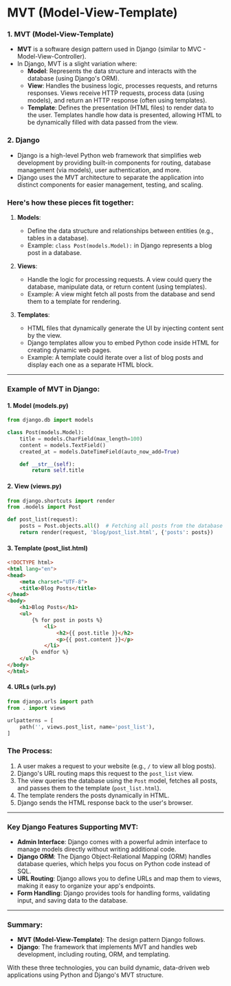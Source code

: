 # MVT (Model-View-Template)
 
 

### 1. **MVT (Model-View-Template)** 
   - **MVT** is a software design pattern used in Django (similar to MVC - Model-View-Controller).
   - In Django, MVT is a slight variation where:
     - **Model**: Represents the data structure and interacts with the database (using Django's ORM).
     - **View**: Handles the business logic, processes requests, and returns responses. Views receive HTTP requests, process data (using models), and return an HTTP response (often using templates).
     - **Template**: Defines the presentation (HTML files) to render data to the user. Templates handle how data is presented, allowing HTML to be dynamically filled with data passed from the view.

### 2. **Django**
   - Django is a high-level Python web framework that simplifies web development by providing built-in components for routing, database management (via models), user authentication, and more.
   - Django uses the MVT architecture to separate the application into distinct components for easier management, testing, and scaling.

### Here's how these pieces fit together:

1. **Models**: 
   - Define the data structure and relationships between entities (e.g., tables in a database).
   - Example: `class Post(models.Model):` in Django represents a blog post in a database.

2. **Views**:
   - Handle the logic for processing requests. A view could query the database, manipulate data, or return content (using templates).
   - Example: A view might fetch all posts from the database and send them to a template for rendering.

3. **Templates**:
   - HTML files that dynamically generate the UI by injecting content sent by the view.
   - Django templates allow you to embed Python code inside HTML for creating dynamic web pages.
   - Example: A template could iterate over a list of blog posts and display each one as a separate HTML block.

---

### Example of MVT in Django:

#### 1. **Model (models.py)**

```python
from django.db import models

class Post(models.Model):
    title = models.CharField(max_length=100)
    content = models.TextField()
    created_at = models.DateTimeField(auto_now_add=True)

    def __str__(self):
        return self.title
```

#### 2. **View (views.py)**

```python
from django.shortcuts import render
from .models import Post

def post_list(request):
    posts = Post.objects.all()  # Fetching all posts from the database
    return render(request, 'blog/post_list.html', {'posts': posts})
```

#### 3. **Template (post_list.html)**

```html
<!DOCTYPE html>
<html lang="en">
<head>
    <meta charset="UTF-8">
    <title>Blog Posts</title>
</head>
<body>
    <h1>Blog Posts</h1>
    <ul>
        {% for post in posts %}
            <li>
                <h2>{{ post.title }}</h2>
                <p>{{ post.content }}</p>
            </li>
        {% endfor %}
    </ul>
</body>
</html>
```

#### 4. **URLs (urls.py)**

```python
from django.urls import path
from . import views

urlpatterns = [
    path('', views.post_list, name='post_list'),
]
```

### The Process:
1. A user makes a request to your website (e.g., `/` to view all blog posts).
2. Django's URL routing maps this request to the `post_list` view.
3. The view queries the database using the `Post` model, fetches all posts, and passes them to the template (`post_list.html`).
4. The template renders the posts dynamically in HTML.
5. Django sends the HTML response back to the user's browser.

---

### Key Django Features Supporting MVT:
- **Admin Interface**: Django comes with a powerful admin interface to manage models directly without writing additional code.
- **Django ORM**: The Django Object-Relational Mapping (ORM) handles database queries, which helps you focus on Python code instead of SQL.
- **URL Routing**: Django allows you to define URLs and map them to views, making it easy to organize your app's endpoints.
- **Form Handling**: Django provides tools for handling forms, validating input, and saving data to the database.

---

### Summary:
- **MVT (Model-View-Template)**: The design pattern Django follows.
- **Django**: The framework that implements MVT and handles web development, including routing, ORM, and templating.

With these three technologies, you can build dynamic, data-driven web applications using Python and Django's MVT structure.